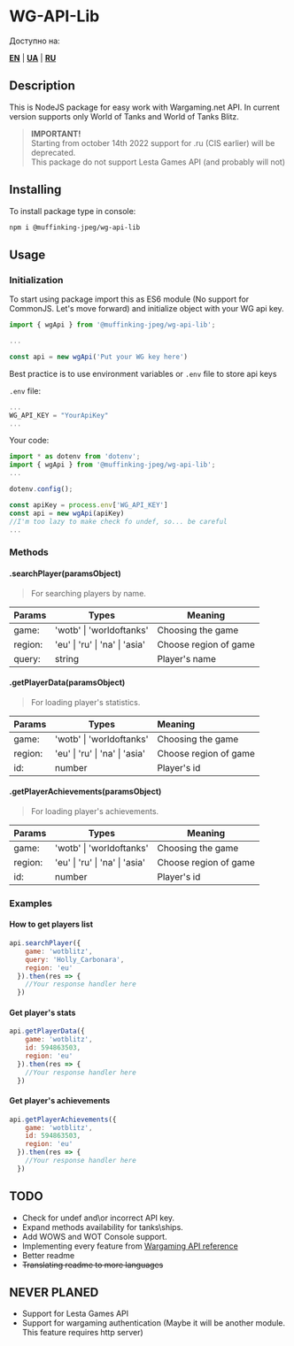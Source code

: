 # WG-API-Lib

Доступно на:

[**EN**](https://muffinking-jpeg.github.io/wg-api-lib/) | [**UA**](https://muffinking-jpeg.github.io/wg-api-lib/readme-ua) | [**RU**](https://muffinking-jpeg.github.io/wg-api-lib/readme-ru)

## Description

This is NodeJS package for easy work with Wargaming.net API.
In current version supports only World of Tanks and World of Tanks Blitz.
> **IMPORTANT!**  
> Starting from october 14th 2022 support for .ru (CIS earlier) will be deprecated.  
> This package do not support Lesta Games API (and probably will not)

## Installing

To install package type in console:

```sh
npm i @muffinking-jpeg/wg-api-lib
```

## Usage

### Initialization

To start using package import this as ES6 module (No support for CommonJS. Let's move forward) and initialize object with your WG api key.

```js
import { wgApi } from '@muffinking-jpeg/wg-api-lib';

...

const api = new wgApi('Put your WG key here')
```

Best practice is to use environment variables or `.env` file to store api keys

`.env` file:

```js
...
WG_API_KEY = "YourApiKey"
...
```

Your code:

```js
import * as dotenv from 'dotenv';
import { wgApi } from '@muffinking-jpeg/wg-api-lib';
...

dotenv.config();

const apiKey = process.env['WG_API_KEY']
const api = new wgApi(apiKey)
//I'm too lazy to make check fo undef, so... be careful 
...
```

### Methods

#### .searchPlayer(paramsObject)

>For searching players by name.

| Params   |              Types              |        Meaning         |
|--------- |-------------------------------- |------------------------|
| game:    | 'wotb' \| 'worldoftanks'        | Choosing the game      |
| region:  | 'eu' \| 'ru' \| 'na' \| 'asia'  | Choose region of game  |
| query:   |             string              | Player's name          |

#### .getPlayerData(paramsObject)

>For loading player's statistics.

| Params   |              Types              |        Meaning         |
|--------- |-------------------------------- |:---------------------- |
| game:    | 'wotb' \| 'worldoftanks'        | Choosing the game      |
| region:  | 'eu' \| 'ru' \| 'na' \| 'asia'  | Choose region of game  |
| id:      |             number              | Player's id            |

#### .getPlayerAchievements(paramsObject)

>For loading player's achievements.

| Params   |              Types              |        Meaning         |
|--------- |-------------------------------- |----------------------- |
| game:    | 'wotb' \| 'worldoftanks'        | Choosing the game      |
| region:  | 'eu' \| 'ru' \| 'na' \| 'asia'  | Choose region of game  |
| id:      |             number              | Player's id            |

### Examples

#### How to get players list

```js
api.searchPlayer({
    game: 'wotblitz',
    query: 'Holly_Carbonara',
    region: 'eu'
  }).then(res => {
    //Your response handler here
  })
```

#### Get player's stats

```js
api.getPlayerData({
    game: 'wotblitz',
    id: 594863503,
    region: 'eu'
  }).then(res => {
    //Your response handler here
  })
```

#### Get player's achievements

```js
api.getPlayerAchievements({
    game: 'wotblitz',
    id: 594863503,
    region: 'eu'
  }).then(res => {
    //Your response handler here
  })
```

## TODO

- Check for undef and\or incorrect API key.
- Expand methods availability for tanks\ships.
- Add WOWS and WOT Console support.
- Implementing every feature from [Wargaming API reference](https://developers.wargaming.net/reference/all)
- Better readme
- ~~Translating readme to more languages~~

## NEVER PLANED

- Support for Lesta Games API
- Support for wargaming authentication (Maybe it will be another module. This feature requires http server)
